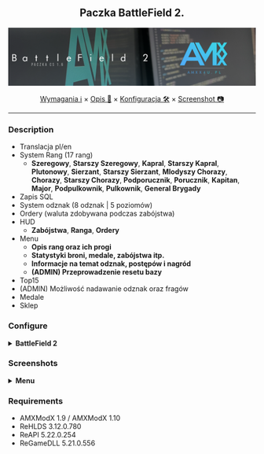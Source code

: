 <div align="center">

## Paczka BattleField 2.

<img src="https://github.com/AMXX4u/BF2MOD/blob/main/assests/battlefield2.png"></img>

</div>

<p align="center">
  <a href="#requirements">Wymagania ℹ</a> ×
  <a href="#description">Opis 📄</a> ×
  <a href="#configure">Konfiguracja 🛠</a> ×
  <a href="#screenshots">Screenshot 📷</a>
</p>

---


### Description 
- Translacja pl/en
- System Rang (17 rang)
	- **Szeregowy**, **Starszy Szeregowy**, **Kapral**, **Starszy Kapral**, **Plutonowy**, **Sierzant**, **Starszy Sierzant**, **Mlodyszy Chorazy**, **Chorazy**, **Starszy Chorazy**, **Podporucznik**, **Porucznik**, **Kapitan**, **Major**, **Podpulkownik**, **Pulkownik**, **General Brygady**
- Zapis SQL
- System odznak (8 odznak | 5 poziomów)
- Ordery (waluta zdobywana podczas zabójstwa)
- HUD
	- **Zabójstwa**, **Ranga**, **Ordery**
- Menu
	- **Opis rang oraz ich progi**
	- **Statystyki broni, medale, zabójstwa itp.**
	- **Informacje na temat odznak, postępów i nagród**
	- **(ADMIN) Przeprowadzenie resetu bazy**
- Top15
- (ADMIN) Możliwość nadawanie odznak oraz fragów
- Medale
- Sklep

### Configure

<details>
  <summary><b>BattleField 2</b></summary>

```cfg
  - bf2_xp_multiplier "0.1"
    - Mnożnik punktów wymaganych do wbicia poziomu (float)
  - bf2_overlays_language "pl"
    - Język treści na serwerze 'pl' | 'en'
  - bf2_enable_hud "1"
    - Hud włączony-1 | wyłączony-0
  - bf2_min_players "2"
    - Minimalna ilość graczy do naliczania niektórych postępów
```
</details>

### Screenshots

<details>
  <summary><b>Menu</b></summary>
  
- Rangi (say /ranga)

  <img align="left" width="311" height="111" src="https://github.com/AMXX4u/BF2MOD/blob/main/assests/cmd_ranks.png"></img>
  <img align="left" width="311" height="111" src="https://github.com/AMXX4u/BF2MOD/blob/main/assests/cmd_ranks2.png"></img>
  <img align="left" width="311" height="111" src="https://github.com/AMXX4u/BF2MOD/blob/main/assests/cmd_ranks3.png"></img>
  <img align="left" width="311" height="111" src="https://github.com/AMXX4u/BF2MOD/blob/main/assests/cmd_ranks4.png"></img>

- Statystyki gracza (say /bf2stats)

  <img align="left" width="311" height="111" src="https://github.com/AMXX4u/BF2MOD/blob/main/assests/bf2stats.png"></img>
  <img align="left" width="311" height="111" src="https://github.com/AMXX4u/BF2MOD/blob/main/assests/bf2stats2.png"></img>
  <img align="left" width="311" height="111" src="https://github.com/AMXX4u/BF2MOD/blob/main/assests/bf2stats3.png"></img>

- Menu główne (say /menu)

  <img align="left" width="311" height="111" src="https://github.com/AMXX4u/BF2MOD/blob/main/assests/menu.png"></img>

</details>



### Requirements 
- AMXModX 1.9 / AMXModX 1.10
- ReHLDS 3.12.0.780
- ReAPI 5.22.0.254
- ReGameDLL 5.21.0.556
